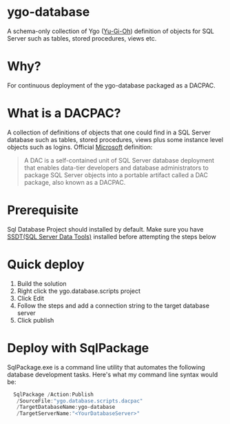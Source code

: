 # ygo-database
A schema-only collection of Ygo ([Yu-Gi-Oh](http://www.yugioh-card.com/uk/)) definition of objects for SQL Server such as tables, stored procedures, views etc.

# Why?
For continuous deployment of the ygo-database packaged as a DACPAC.

# What is a DACPAC?
A collection of definitions of objects that one could find in a SQL Server database such as tables, stored procedures, views plus some instance level objects such as logins. Official [Microsoft](https://docs.microsoft.com/en-us/sql/relational-databases/data-tier-applications/data-tier-applications) definition:
> A DAC is a self-contained unit of SQL Server database deployment that enables data-tier developers and database administrators to package SQL Server objects into a portable artifact called a DAC package, also known as a DACPAC.

# Prerequisite
Sql Database Project should installed by default. Make sure you have [SSDT(SQL Server Data Tools)](https://www.visualstudio.com/vs/ssdt/) installed before attempting the steps below

# Quick deploy
1. Build the solution
2. Right click the ygo.database.scripts project
3. Click Edit
4. Follow the steps and add a connection string to the target database server
5. Click publish

# Deploy with SqlPackage
SqlPackage.exe is a command line utility that automates the following database development tasks. 
Here's what my command line syntax would be:

```powershell
  SqlPackage /Action:Publish 
   /SourceFile:"ygo.database.scripts.dacpac" 
   /TargetDatabaseName:ygo-database 
   /TargetServerName:"<YourDatabaseServer>"
```
